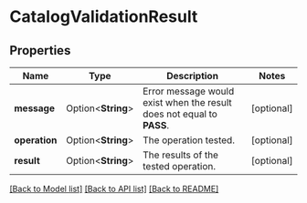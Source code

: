 # CatalogValidationResult

## Properties

Name | Type | Description | Notes
------------ | ------------- | ------------- | -------------
**message** | Option<**String**> | Error message would exist when the result does not equal to **PASS**. | [optional]
**operation** | Option<**String**> | The operation tested. | [optional]
**result** | Option<**String**> | The results of the tested operation. | [optional]

[[Back to Model list]](../README.md#documentation-for-models) [[Back to API list]](../README.md#documentation-for-api-endpoints) [[Back to README]](../README.md)


